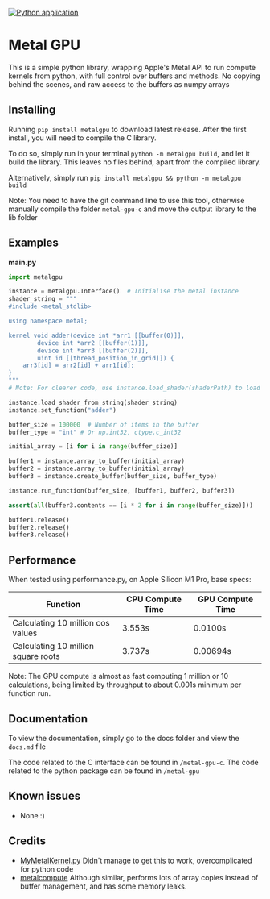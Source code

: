 [![Python application](https://github.com/Al0den/metalgpu/actions/workflows/python-app.yml/badge.svg)](https://github.com/Al0den/metalgpu/actions/workflows/python-app.yml)

# Metal GPU

This is a simple python library, wrapping Apple's Metal API to run compute kernels from python, with full control over buffers and methods. No copying behind the scenes, and raw access to the buffers as numpy arrays

## Installing
Running `pip install metalgpu` to download latest release. After the first install, you will need to compile the C library.

To do so, simply run in your terminal `python -m metalgpu build`, and let it build the library. This leaves no files behind, apart from the compiled library.

Alternatively, simply run `pip install metalgpu && python -m metalgpu build`

Note: You need to have the git command line to use this tool, otherwise manually compile the folder `metal-gpu-c` and move the output library to the lib folder


## Examples

**main.py**
```python
import metalgpu

instance = metalgpu.Interface()  # Initialise the metal instance
shader_string = """
#include <metal_stdlib>

using namespace metal;

kernel void adder(device int *arr1 [[buffer(0)]],
        device int *arr2 [[buffer(1)]],
        device int *arr3 [[buffer(2)]],
        uint id [[thread_position_in_grid]]) {
    arr3[id] = arr2[id] + arr1[id];
}
"""
# Note: For clearer code, use instance.load_shader(shaderPath) to load a metal file

instance.load_shader_from_string(shader_string)
instance.set_function("adder")

buffer_size = 100000  # Number of items in the buffer
buffer_type = "int" # Or np.int32, ctype.c_int32

initial_array = [i for i in range(buffer_size)]

buffer1 = instance.array_to_buffer(initial_array)
buffer2 = instance.array_to_buffer(initial_array)
buffer3 = instance.create_buffer(buffer_size, buffer_type)

instance.run_function(buffer_size, [buffer1, buffer2, buffer3])

assert(all(buffer3.contents == [i * 2 for i in range(buffer_size)]))

buffer1.release()
buffer2.release()
buffer3.release()
```

## Performance
When tested using performance.py, on Apple Silicon M1 Pro, base specs:

| Function | CPU Compute Time | GPU Compute Time |
|---|---|---|
| Calculating 10 million cos values  | 3.553s  | 0.0100s |
| Calculating 10 million square roots  | 3.737s | 0.00694s |

Note: The GPU compute is almost as fast computing 1 million or 10 calculations, being limited by throughput to about 0.001s minimum per function run.

## Documentation

To view the documentation, simply go to the docs folder and view the `docs.md` file

The code related to the C interface can be found in `/metal-gpu-c`. The code related to the python package can be found in `/metal-gpu`

## Known issues
- None :)

## Credits
- [MyMetalKernel.py](https://gist.github.com/alvinwan/f7bb0cdd26c018f40052f9944fc5c679/revisions) Didn't manage to get this to work, overcomplicated for python code
- [metalcompute](https://github.com/baldand/py-metal-compute) Although similar, performs lots of array copies instead of buffer management, and has some memory leaks. 
